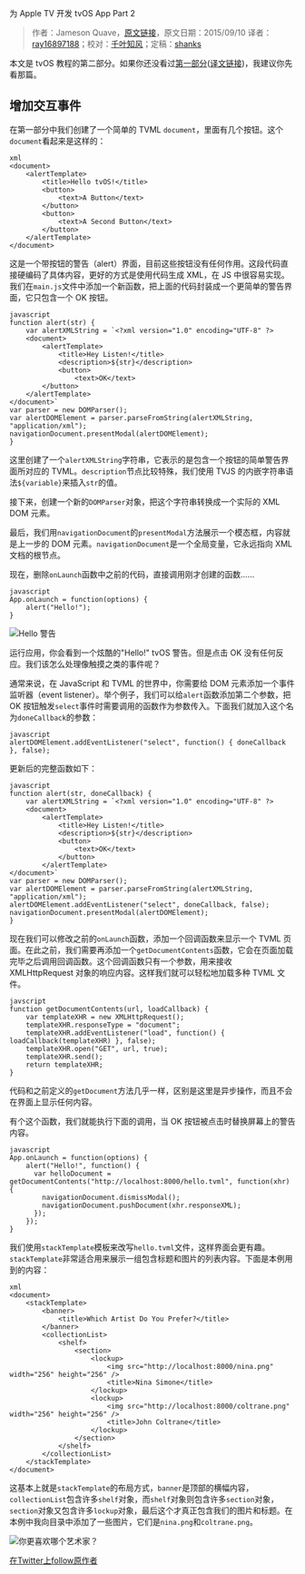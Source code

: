 为 Apple TV 开发 tvOS App Part 2

> 作者：Jameson Quave，[原文链接](http://jamesonquave.com/blog/developing-tvos-apps-for-apple-tv-part-2/)，原文日期：2015/09/10
> 译者：[ray16897188](http://www.jianshu.com/users/97c49dfd1f9f/latest_articles)；校对：[千叶知风](http://weibo.com/xiaoxxiao)；定稿：[shanks](http://codebuild.me/)
  










本文是 tvOS 教程的第二部分。如果你还没看过[第一部分](http://jamesonquave.com/blog/developing-tvos-apps-for-apple-tv-with-swift/)([译文链接](http://swift.gg/2015/09/14/developing-tvos-apps-for-apple-tv-with-swift/))，我建议你先看那篇。


## 增加交互事件

在第一部分中我们创建了一个简单的 TVML `document`，里面有几个按钮。这个`document`看起来是这样的：

    xml
    <document>
    	<alertTemplate>
    		<title>Hello tvOS!</title>
    		<button>
    			<text>A Button</text>
    		</button>
    		<button>
    			<text>A Second Button</text>
    		</button>
    	</alertTemplate>
    </document>

这是一个带按钮的警告（alert）界面，目前这些按钮没有任何作用。这段代码直接硬编码了具体内容，更好的方式是使用代码生成 XML，在 JS 中很容易实现。我们在`main.js`文件中添加一个新函数，把上面的代码封装成一个更简单的警告界面，它只包含一个 OK 按钮。

    javascript
    function alert(str) {
    	var alertXMLString = `<?xml version="1.0" encoding="UTF-8" ?>
    	<document>
    		<alertTemplate>
    			<title>Hey Listen!</title>
    			<description>${str}</description>
    			<button>
    				<text>OK</text>
    		</button>
    	</alertTemplate>
    </document>`
    var parser = new DOMParser();
    var alertDOMElement = parser.parseFromString(alertXMLString, "application/xml");
    navigationDocument.presentModal(alertDOMElement);
    }

这里创建了一个`alertXMLString`字符串，它表示的是包含一个按钮的简单警告界面所对应的 TVML。`description`节点比较特殊，我们使用 TVJS 的内嵌字符串语法`${variable}`来插入`str`的值。

接下来，创建一个新的`DOMParser`对象，把这个字符串转换成一个实际的 XML DOM 元素。

最后，我们用`navigationDocument`的`presentModal`方法展示一个模态框，内容就是上一步的 DOM 元素。`navigationDocument`是一个全局变量，它永远指向 XML 文档的根节点。

现在，删除`onLaunch`函数中之前的代码，直接调用刚才创建的函数……

    javascript
    App.onLaunch = function(options) {
    	alert("Hello!");
    }

![Hello 警告](http://swift.gg/img/articles/developing-tvos-apps-for-apple-tv-part-2/tvOShelloAlert.png1444269947.495751)

运行应用，你会看到一个炫酷的"Hello!" tvOS 警告。但是点击 OK 没有任何反应。我们该怎么处理像触摸之类的事件呢？

通常来说，在 JavaScript 和 TVML 的世界中，你需要给 DOM 元素添加一个事件监听器（event listener）。举个例子，我们可以给`alert`函数添加第二个参数，把 OK 按钮触发`select`事件时需要调用的函数作为参数传入。下面我们就加入这个名为`doneCallback`的参数：

    javascript
    alertDOMElement.addEventListener("select", function() { doneCallback }, false);

更新后的完整函数如下：

    javascript
    function alert(str, doneCallback) {
    	var alertXMLString = `<?xml version="1.0" encoding="UTF-8" ?>
    	<document>
    		<alertTemplate>
    			<title>Hey Listen!</title>
    			<description>${str}</description>
    			<button>
    				<text>OK</text>
    			</button>
    		</alertTemplate>
    </document>`
    var parser = new DOMParser();
    var alertDOMElement = parser.parseFromString(alertXMLString, "application/xml");
    alertDOMElement.addEventListener("select", doneCallback, false);
    navigationDocument.presentModal(alertDOMElement);
    }

现在我们可以修改之前的`onLaunch`函数，添加一个回调函数来显示一个 TVML 页面。在此之前，我们需要再添加一个`getDocumentContents`函数，它会在页面加载完毕之后调用回调函数。这个回调函数只有一个参数，用来接收 XMLHttpRequest 对象的响应内容。这样我们就可以轻松地加载多种 TVML 文件。

    javscript
    function getDocumentContents(url, loadCallback) {
    	var templateXHR = new XMLHttpRequest();
    	templateXHR.responseType = "document";
    	templateXHR.addEventListener("load", function() { loadCallback(templateXHR) }, false);
    	templateXHR.open("GET", url, true);
    	templateXHR.send();
    	return templateXHR;
    }

代码和之前定义的`getDocument`方法几乎一样，区别是这里是异步操作，而且不会在界面上显示任何内容。

有个这个函数，我们就能执行下面的调用，当 OK 按钮被点击时替换屏幕上的警告内容。

    javascript
    App.onLaunch = function(options) {
        alert("Hello!", function() {
          var helloDocument = getDocumentContents("http://localhost:8000/hello.tvml", function(xhr) {
            navigationDocument.dismissModal();
            navigationDocument.pushDocument(xhr.responseXML);
          });
        });
    }

我们使用`stackTemplate`模板来改写`hello.tvml`文件，这样界面会更有趣。`stackTemplate`非常适合用来展示一组包含标题和图片的列表内容。下面是本例用到的内容：

    xml
    <document>
        <stackTemplate>
            <banner>
                <title>Which Artist Do You Prefer?</title>
            </banner>
            <collectionList>
                <shelf>
                    <section>
                        <lockup>
                            <img src="http://localhost:8000/nina.png" width="256" height="256" />
                            <title>Nina Simone</title>
                        </lockup>
                        <lockup>
                            <img src="http://localhost:8000/coltrane.png" width="256" height="256" />
                            <title>John Coltrane</title>
                        </lockup>
                    </section>
                </shelf>
            </collectionList>
        </stackTemplate>
    </document>

这基本上就是`stackTemplate`的布局方式，`banner`是顶部的横幅内容，`collectionList`包含许多`shelf`对象，而`shelf`对象则包含许多`section`对象，`section`对象又包含许多`lockup`对象，最后这个才真正包含我们的图片和标题。在本例中我向目录中添加了一些图片，它们是`nina.png`和`coltrane.png`。

![你更喜欢哪个艺术家？](http://swift.gg/img/articles/developing-tvos-apps-for-apple-tv-part-2/tvOSArtists.png1444269947.503749)

[在Twitter上follow原作者](http://twitter.com/jquave)